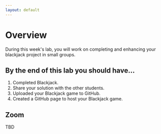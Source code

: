 ```yaml
---
layout: default
---
```


# Overview
During this week's lab, you will work on completing and enhancing your blackjack project in small groups. 

## By the end of this lab you should have...
1. Completed Blackjack. 
2. Share your solution with the other students.
3. Uploaded your Blackjack game to GitHub.
4. Created a GitHub page to host your Blackjack game.

## Zoom
TBD




